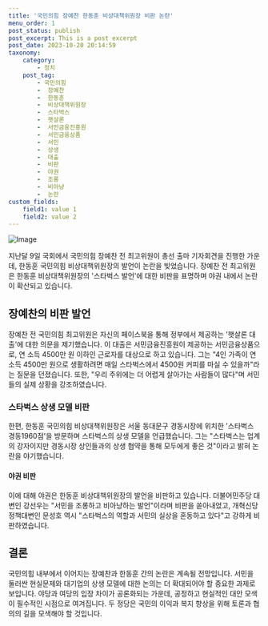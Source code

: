 ```yaml
---
title: '국민의힘 장예찬 한동훈 비상대책위원장 비판 논란'
menu_order: 1
post_status: publish
post_excerpt: This is a post excerpt
post_date: 2023-10-20 20:14:59
taxonomy:
    category:
        - 정치
    post_tag:
        - 국민의힘
        -  장예찬
        -  한동훈
        -  비상대책위원장
        -  스타벅스
        -  햇살론
        -  서민금융진흥원
        -  서민금융상품
        -  서민
        -  상생
        -  대출
        -  비판
        -  야권
        -  조롱
        -  비아냥
        -  논란
custom_fields:
    field1: value 1
    field2: value 2
---
```


![Image](https://imgnews.pstatic.net/image/009/2024/02/06/0005255669_001_20240206210101018.jpg?type=w647)


지난달 9일 국회에서 국민의힘 장예찬 전 최고위원이 총선 출마 기자회견을 진행한 가운데, 한동훈 국민의힘 비상대책위원장의 발언이 논란을 빚었습니다. 장예찬 전 최고위원은 한동훈 비상대책위원장의 '스타벅스 발언'에 대한 비판을 표명하며 야권 내에서 논란이 확산되고 있습니다.

## 장예찬의 비판 발언
장예찬 전 국민의힘 최고위원은 자신의 페이스북을 통해 정부에서 제공하는 '햇살론 대출'에 대한 의문을 제기했습니다. 이 대출은 서민금융진흥원이 제공하는 서민금융상품으로, 연 소득 4500만 원 이하인 근로자를 대상으로 하고 있습니다. 그는 "4인 가족이 연 소득 4500만 원으로 생활하려면 매일 스타벅스에서 4500원 커피를 마실 수 있을까"라는 질문을 던졌습니다. 또한, "우리 주위에는 더 어렵게 살아가는 사람들이 많다"며 서민들의 실제 상황을 강조하였습니다.

### 스타벅스 상생 모델 비판
한편, 한동훈 국민의힘 비상대책위원장은 서울 동대문구 경동시장에 위치한 '스타벅스 경동1960점'을 방문하며 스타벅스의 상생 모델을 언급했습니다. 그는 "스타벅스는 업계의 강자이지만 경동시장 상인들과의 상생 협약을 통해 모두에게 좋은 것"이라고 밝혀 논란을 야기했습니다.

#### 야권 비판
이에 대해 야권은 한동훈 비상대책위원장의 발언을 비판하고 있습니다. 더불어민주당 대변인 강선우는 "서민을 조롱하고 비아냥하는 발언"이라며 비판을 쏟아내었고, 개혁신당 정책대변인 문성호 역시 "스타벅스의 역할과 서민의 실상을 혼동하고 있다"고 강하게 비판하였습니다.

## 결론
국민의힘 내부에서 이어지는 장예찬과 한동훈 간의 논란은 계속될 전망입니다. 서민을 둘러싼 현실문제와 대기업의 상생 모델에 대한 논의는 더 확대되어야 할 중요한 과제로 보입니다. 야당과 여당의 입장 차이가 공론화되는 가운데, 공정하고 현실적인 대안 모색이 필수적인 시점으로 여겨집니다. 두 정당은 국민의 이익과 복지 향상을 위해 토론과 협의의 길을 모색해야 할 것입니다.
